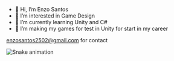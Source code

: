 - 👋 Hi, I’m Enzo Santos
- 👀 I’m interested in Game Design
- 🌱 I’m currently learning Unity and C#
- 💞️ I’m making my games for test in Unity for start in my career

enzosantos2502@gmail.com for contact



![Snake animation](https://github.com/EnzoMSantos/EnzoMSantos)
